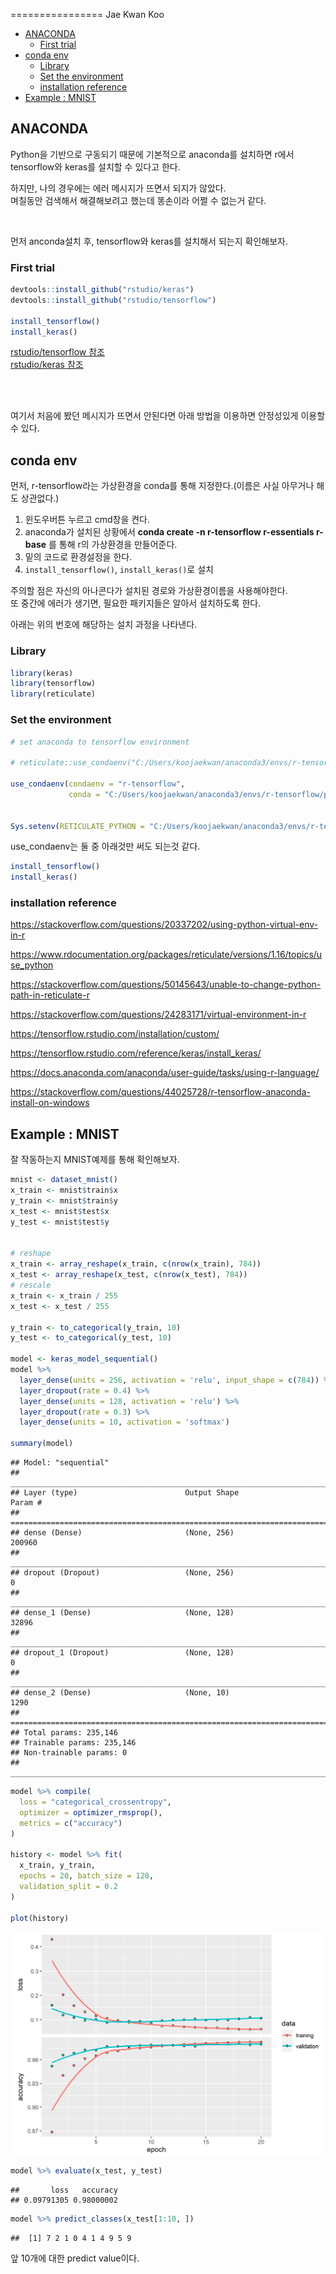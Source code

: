 ================
Jae Kwan Koo

  - [ANACONDA](#anaconda)
      - [First trial](#first-trial)
  - [conda env](#conda-env)
      - [Library](#library)
      - [Set the environment](#set-the-environment)
      - [installation reference](#installation-reference)
  - [Example : MNIST](#example-mnist)

## ANACONDA

Python을 기반으로 구동되기 때문에 기본적으로 anaconda를 설치하면 r에서 tensorflow와 keras를 설치할 수
있다고 한다.

하지만, 나의 경우에는 에러 메시지가 뜨면서 되지가 않았다.  
며칠동안 검색해서 해결해보려고 했는데 똥손이라 어쩔 수 없는거 같다.

<br>

먼저 anconda설치 후, tensorflow와 keras를 설치해서 되는지 확인해보자.

### First trial

``` r
devtools::install_github("rstudio/keras")
devtools::install_github("rstudio/tensorflow")

install_tensorflow()
install_keras()
```

[rstudio/tensorflow 참조](https://github.com/rstudio/tensorflow)  
[rstudio/keras 참조](https://github.com/rstudio/keras)

<br> <br>

여기서 처음에 봤던 메시지가 뜨면서 안된다면 아래 방법을 이용하면 안정성있게 이용할 수 있다.

## conda env

먼저, r-tensorflow라는 가상환경을 conda를 통해 지정한다.(이름은 사실 아무거나 해도 상관없다.)

1.  윈도우버튼 누르고 cmd창을 켠다.  
2.  anaconda가 설치된 상황에서 **conda create -n r-tensorflow r-essentials
    r-base** 를 통해 r의 가상환경을 만들어준다.  
3.  밑의 코드로 환경설정을 한다.  
4.  `install_tensorflow()`, `install_keras()`로 설치

주의할 점은 자신의 아나콘다가 설치된 경로와 가상환경이름을 사용해야한다.  
또 중간에 에러가 생기면, 필요한 패키지들은 알아서 설치하도록 한다.

아래는 위의 번호에 해당하는 설치 과정을 나타낸다.

### Library

``` r
library(keras)
library(tensorflow)
library(reticulate)
```

### Set the environment

``` r
# set anaconda to tensorflow environment

# reticulate::use_condaenv("C:/Users/koojaekwan/anaconda3/envs/r-tensorflow")

use_condaenv(condaenv = "r-tensorflow", 
             conda = "C:/Users/koojaekwan/anaconda3/envs/r-tensorflow/python.exe")


Sys.setenv(RETICULATE_PYTHON = "C:/Users/koojaekwan/anaconda3/envs/r-tensorflow")
```

use\_condaenv는 둘 중 아래것만 써도 되는것 같다.

``` r
install_tensorflow()
install_keras()
```

### installation reference

<https://stackoverflow.com/questions/20337202/using-python-virtual-env-in-r>

<https://www.rdocumentation.org/packages/reticulate/versions/1.16/topics/use_python>

<https://stackoverflow.com/questions/50145643/unable-to-change-python-path-in-reticulate-r>

<https://stackoverflow.com/questions/24283171/virtual-environment-in-r>

<https://tensorflow.rstudio.com/installation/custom/>

<https://tensorflow.rstudio.com/reference/keras/install_keras/>

<https://docs.anaconda.com/anaconda/user-guide/tasks/using-r-language/>

<https://stackoverflow.com/questions/44025728/r-tensorflow-anaconda-install-on-windows>

## Example : MNIST

잘 작동하는지 MNIST예제를 통해 확인해보자.  

``` r
mnist <- dataset_mnist()
x_train <- mnist$train$x
y_train <- mnist$train$y
x_test <- mnist$test$x
y_test <- mnist$test$y


# reshape
x_train <- array_reshape(x_train, c(nrow(x_train), 784))
x_test <- array_reshape(x_test, c(nrow(x_test), 784))
# rescale
x_train <- x_train / 255
x_test <- x_test / 255

y_train <- to_categorical(y_train, 10)
y_test <- to_categorical(y_test, 10)

model <- keras_model_sequential() 
model %>% 
  layer_dense(units = 256, activation = 'relu', input_shape = c(784)) %>% 
  layer_dropout(rate = 0.4) %>% 
  layer_dense(units = 128, activation = 'relu') %>%
  layer_dropout(rate = 0.3) %>%
  layer_dense(units = 10, activation = 'softmax')

summary(model)
```

    ## Model: "sequential"
    ## ________________________________________________________________________________
    ## Layer (type)                        Output Shape                    Param #     
    ## ================================================================================
    ## dense (Dense)                       (None, 256)                     200960      
    ## ________________________________________________________________________________
    ## dropout (Dropout)                   (None, 256)                     0           
    ## ________________________________________________________________________________
    ## dense_1 (Dense)                     (None, 128)                     32896       
    ## ________________________________________________________________________________
    ## dropout_1 (Dropout)                 (None, 128)                     0           
    ## ________________________________________________________________________________
    ## dense_2 (Dense)                     (None, 10)                      1290        
    ## ================================================================================
    ## Total params: 235,146
    ## Trainable params: 235,146
    ## Non-trainable params: 0
    ## ________________________________________________________________________________

``` r
model %>% compile(
  loss = "categorical_crossentropy",
  optimizer = optimizer_rmsprop(),
  metrics = c("accuracy")
)

history <- model %>% fit(
  x_train, y_train, 
  epochs = 20, batch_size = 128, 
  validation_split = 0.2
)

plot(history)
```

<img src="keras-installation_files/figure-gfm/unnamed-chunk-5-1.png" style="display: block; margin: auto;" />

``` r
model %>% evaluate(x_test, y_test)
```

    ##       loss   accuracy 
    ## 0.09791305 0.98000002

``` r
model %>% predict_classes(x_test[1:10, ])
```

    ##  [1] 7 2 1 0 4 1 4 9 5 9  


앞 10개에 대한 predict value이다.  
